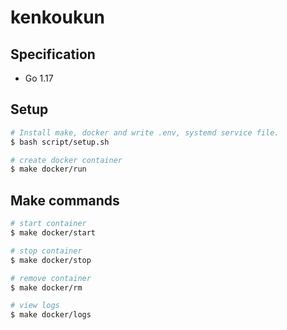 # kenkoukun

## Specification

- Go 1.17

## Setup

```bash
# Install make, docker and write .env, systemd service file.
$ bash script/setup.sh

# create docker container
$ make docker/run
```

## Make commands

```bash
# start container
$ make docker/start

# stop container
$ make docker/stop

# remove container
$ make docker/rm

# view logs
$ make docker/logs
```
